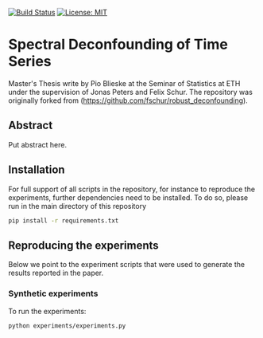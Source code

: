 [![Build Status](https://app.travis-ci.com/fschur/robust_deconfounding.svg?token=pYfyy5csz8JR86HGpneh&branch=main)](https://travis-ci.com/fschur/robust_deconfounding)
[![License: MIT](https://img.shields.io/badge/License-MIT-yellow.svg)](https://opensource.org/licenses/MIT)

# Spectral Deconfounding of Time Series

Master's Thesis write by Pio Blieske at the Seminar of Statistics at ETH under the supervision of Jonas Peters and Felix Schur. The repository was originally forked from (https://github.com/fschur/robust_deconfounding).

## Abstract

Put abstract here.


## Installation
For full support of all scripts in the repository, for instance to reproduce the experiments, further dependencies need
to be installed. 
To do so, please run in the main directory of this repository 
```bash
pip install -r requirements.txt
``` 

## Reproducing the experiments
Below we point to the experiment scripts that were used to generate the results reported in the paper.

### Synthetic experiments

To run the experiments:

```bash
python experiments/experiments.py

``` 
